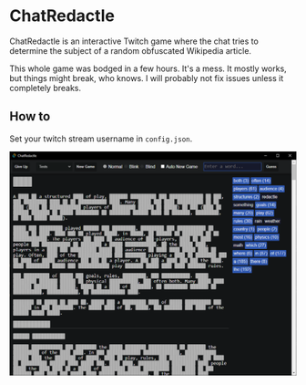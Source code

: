 # ChatRedactle

ChatRedactle is an interactive Twitch game where the chat tries to determine the subject of a random obfuscated Wikipedia article.

This whole game was bodged in a few hours. It's a mess.
It mostly works, but things might break, who knows. I will probably not fix issues unless it completely breaks.

## How to

Set your twitch stream username in `config.json`.

![Image](image.png)
